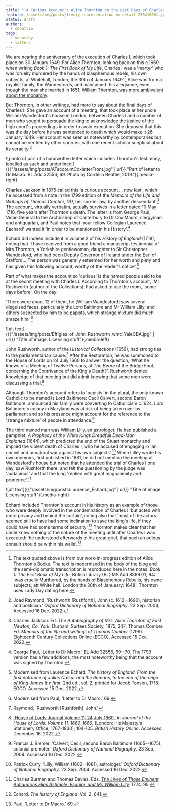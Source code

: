 ```yaml
---
title: "'A Curious Account': Alice Thornton on the Last Days of Charles I"
feature: /assets/img/posts/lively-representation-bm-detail-250410001.jpg
status: draft
authors:
  - cbeattie
tags:
  - monarchy
  - letters
---
```

We are nearing the anniversary of the execution of Charles I, which took place on 30 January 1649. For Alice Thornton, looking back on this c.1669 when writing *Book 1: The First Book of My Life*, Charles I was a 'martyr'
who was 'cruelly murdered by the hands of blasphemous rebels, his own
subjects, at Whitehall, London, the 30th of January 1649'.[^1] 
Alice was from a royalist family, the Wandesfords, and maintained this
allegiance, even though the man she married in 1651, [William Thornton,
was more ambivalent about the monarchy](https://thornton.kdl.kcl.ac.uk/posts/blog/2022-09-12-a-house-divided/).


But Thornton, in other writings, had more to say about the final days of
Charles I. She gave an account of a meeting, that took place at her
uncle William Wandesford's house in London, between Charles I and a
number of men who sought to persuade the king to acknowledge the justice
of the high court's proceedings in order to avoid execution. She
deposed that this was the day before he was sentenced to death which
would make it 26 January 1649. Her account was seen as noteworthy by
contemporaries but cannot be verified by other sources, with one recent
scholar sceptical about its veracity.[^2]

![photo of part of a handwritten letter which includes Thornton's testimony, labelled as such and underlined ]({{"/assets/img/posts/ATaccountCoxletterFront.jpg" | url}} "Part of letter to Dr Macro. BL Add 32556, 69. Photo by Cordelia Beattie, 2019."){.media-right}

Charles Jackson in 1875 called this 'a curious account ... now lost',
which he accessed from a note in the 1799 edition of the *Memoirs of the
Life and Writings of Thomas Comber, DD*, her son-in-law, by another
descendant.[^3] The account, virtually verbatim, actually survives
in a letter dated 10 May 1710, five years after Thornton's death.
The letter is from George Paul, Vicar-General to the Archbishop of
Canterbury to Dr Cox Macro, clergyman and antiquarian, and Paul notes
that 'your fellow Collegian Laurence Eachard\' wanted it \'in order to
be mentioned in his History'.[^4]


Echard did indeed include it in volume 2 of his *History of England*
(1718), noting that 'I have received from a good friend a manuscript
testimonial of Mrs Thornton, a Yorkshire gentlewoman, daughter to Sir
Christopher Wandesford, who had been Deputy Governor of Ireland under
the Earl of Stafford... The person was generally esteemed for her worth
and piety and has given this following account, worthy of the reader's
notice'.[^5] 


Part of what makes the account so 'curious' is the named people said to
be at the secret meeting with Charles I. According to Thornton's
account, 'Mr Rushworth (author of the Collections)' had asked to use the
room, 'some days before'. On the day:

'There were about 12 of them, he \[William Wandesford\] saw several
disguised faces, particularly the Lord Baltimore and Mr William Lilly,
and others suspected by him to be papists, which strange mixture did
much amaze him.'[^6] 

![alt text]({{"/assets/img/posts/Effigies_of_John_Rushworth_wmc_YaleCBA.jpg" | url}} "Title of image. Licensing stuff"){.media-left}

John Rushworth, author of the *Historical Collections* (1659), had
strong ties to the parliamentarian cause.[^7] After the
Restoration, he was summoned to the House of Lords on 24 July 1660 to
answer the question, 'What he knows of a Meeting of Twelve Persons,
at *The Beare* of the Bridge Foot, concerning the Contrivance of the
King's Death?'. Rushworth denied knowledge of that meeting but did
admit knowing that some men were discussing a trial.[^8] 

Although Thornton's account refers to 'papists' in the plural, the only
known Catholic to be named is Lord Baltimore: Cecil Calvert, second
Baron Baltimore, announced his family were converting to Catholicism
c.1624. Lord Baltimore's colony in Maryland was at risk of being taken
over by parliament and so his presence might account for the reference
to the 'strange mixture' of people in attendance.[^9] 

The third named man was [William Lilly, an astrologer](https://thornton.kdl.kcl.ac.uk/posts/blog/2022-10-25-black-monday-solar-eclipse-1652). He had published a pamphlet, *A Prophecy of the White Kings
Dreadfull Dead-Man Explaned* (1644), which predicted the end of the
Stuart monarchy and implied the violent death of Charles I, who he
accused of engaging in 'an uncivil and unnatural war against his own
subjects'.[^10] When Lilley wrote his own memoirs, first
published in 1681, he did not mention the meeting at Wandesford's house
but noted that he attended the trial of Charles I one day, saw Rushforth
there, and felt the questioning by the judge was 'audacious' and that
the king 'replied with great magnanimity and prudence'.[^11]

![alt text]({{"/assets/img/posts/Laurence_Echard.jpg" | url}} "Title of image. Licensing stuff"){.media-right}

Echard included Thornton's account in his history as an example of those
who were deeply involved in the condemnation of Charles I 'but acted
with more privacy and behind the curtain', noting also that 'most of the
actors seemed still to have had some inclination to save the king's
life, if they could have had some terms of security'.[^12]
Thornton makes clear that her uncle knew nothing of the nature of the
meeting until after Charles I was executed: 'he understood afterwards to
his great grief, that such an odious consult should be within his
walls'.[^13]


[^1]: The text quoted above is from our work-in-progress edition of Alice
Thornton's Books. The text is modernised in the body of the blog and
the semi-diplomatic transcription is reproduced here in the notes. *Book
1: The First Book of My Life*, British Library (BL) MS Add 88897/1, 94:
'was cruelly Murthered, by the hands of Blasphemous Rebells, his owne
subjects, att White hall. London the 30th of Janueary: 1648'. Thornton
uses Lady Day dating here.

[^2]: Joad Raymond, \'Rushworth \[Rushforth\], John (c. 1612--1690),
historian and politician.\' *Oxford Dictionary of National Biography*.
23 Sep. 2004; Accessed 16 Dec. 2022.

[^3]: Charles Jackson. Ed. *The Autobiography of Mrs. Alice Thornton of
East Newton, Co. York*. Durham: Surtees Society, 1875, 347; Thomas
Comber. Ed. *Memoirs of the life and writings of Thomas Comber* (1799).
Eighteenth Century Collections Online (ECCO). Accessed 15 Dec. 2022.

[^4]: George Paul, 'Letter to Dr Macro.' BL Add 32556, 69--70. The 1799
version has a few additions, the most noteworthy being that the account
was signed by Thornton.

[^5]: Modernised from Laurence Echard. *The history of England. From the
    first entrance of Julius Cæsar and the Romans, to the end of the
    reign of King James the first*. 2nd ed., vol. 2, printed for Jacob
    Tonson, 1718. ECCO. Accessed 15 Dec. 2022.

[^6]: Modernised from Paul, 'Letter to Dr Macro.' 69.

[^7]: Raymond, \'Rushworth \[Rushforth\], John.'

[^8]: ['House of Lords Journal Volume 11: 24 July 1660,'](http://www.british-history.ac.uk/lords-jrnl/vol11/pp104-105) in *Journal
    of the House of Lords: Volume 11, 1660-1666*, (London: His
    Majesty\'s Stationery Office, 1767-1830), 104-105. *British History
    Online*. Accessed December 16, 2022.

[^9]: Francis J. Bremer. \'Calvert, Cecil, second Baron Baltimore
    (1605--1675), colonial promoter.\' *Oxford Dictionary of National
    Biography*. 23 Sep. 2004. Accessed 16 Dec. 2022.

[^10]: Patrick Curry. \'Lilly, William (1602--1681), astrologer.\'
    *Oxford Dictionary of National Biography*. 23 Sep. 2004. Accessed 16
    Dec. 2022.

[^11]: Charles Burman and Thomas Davies. Eds. [*The Lives of Those
    Eminent Antiquaries Elias Ashmole, Esquire, and Mr. William Lilly*](https://books.google.co.uk/books?id=DxE2AAAAMAAJ).
    1774. 95. 

[^12]: Echard. *The history of England*. Vol. 2. 641.

[^13]: Paul, 'Letter to Dr Macro.' 69.




